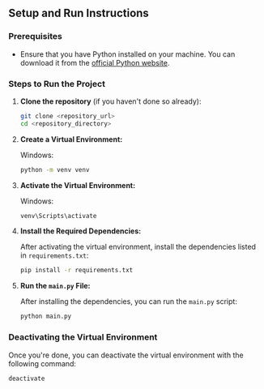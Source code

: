 ## Setup and Run Instructions

### Prerequisites

- Ensure that you have Python installed on your machine. You can download it from the [official Python website](https://www.python.org/downloads/).

### Steps to Run the Project

1. **Clone the repository** (if you haven't done so already):
   ```bash
   git clone <repository_url>
   cd <repository_directory>
   ```

2. **Create a Virtual Environment:**

   Windows:
   ```bash
   python -m venv venv
   ```

3. **Activate the Virtual Environment:**

   Windows:
   ```bash
   venv\Scripts\activate
   ```

4. **Install the Required Dependencies:**

   After activating the virtual environment, install the dependencies listed in `requirements.txt`:
   ```bash
   pip install -r requirements.txt
   ```

5. **Run the `main.py` File:**

   After installing the dependencies, you can run the `main.py` script:
   ```bash
   python main.py
   ```

### Deactivating the Virtual Environment

Once you're done, you can deactivate the virtual environment with the following command:
```bash
deactivate
